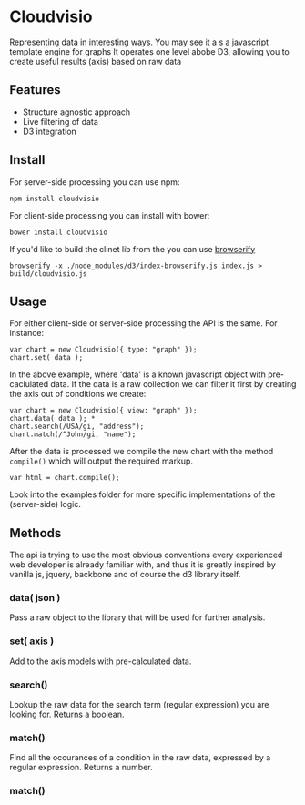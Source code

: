 # Cloudvisio 

Representing data in interesting ways. You may see it a s a javascript template engine for graphs
It operates one level abobe D3, allowing you to create useful results (axis) based on raw data


## Features

* Structure agnostic approach
* Live filtering of data
* D3 integration 


## Install 

For server-side processing you can use npm: 
```
npm install cloudvisio
```

For client-side processing you can install with bower:
```
bower install cloudvisio
```

If you'd like to build the clinet lib from the you can use [browserify](http://browserify.org/)
```
browserify -x ./node_modules/d3/index-browserify.js index.js > build/cloudvisio.js
```

## Usage

For either client-side or server-side processing the API is the same. For instance: 
```
var chart = new Cloudvisio({ type: "graph" });
chart.set( data );

```
In the above example, where 'data' is a known javascript object with pre-caclulated data. If the data is a raw collection we can filter it first by creating the axis out of conditions we create: 
```
var chart = new Cloudvisio({ view: "graph" });
chart.data( data ); *
chart.search(/USA/gi, "address");
chart.match(/^John/gi, "name");

```
After the data is processed we compile the new chart with the method ```compile()``` which will output the required markup.

```
var html = chart.compile();
```

Look into the examples folder for more specific implementations of the (server-side) logic. 


## Methods 

The api is trying to use the most obvious conventions every experienced web developer is already familiar with, and thus it is greatly inspired by vanilla js, jquery, backbone and of course the d3 library itself. 

### data( json )

Pass a raw object to the library that will be used for further analysis. 

### set( axis )

Add to the axis models with pre-calculated data. 

### search()

Lookup the raw data for the search term (regular expression) you are looking for. Returns a boolean. 

### match()

Find all the occurances of a condition in the raw data, expressed by a regular expression. Returns a number. 

### match()


